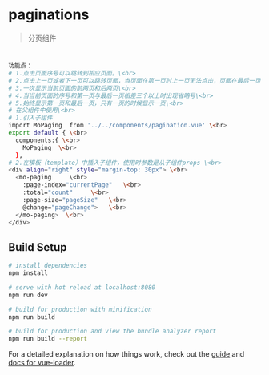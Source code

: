 # paginations

> 分页组件
#
##
``` bash
功能点：
# 1.点击页面序号可以跳转到相应页面。\<br>
# 2.点击上一页或者下一页可以跳转页面，当页面在第一页时上一页无法点击，页面在最后一页时下一页无法点击。\<br>
# 3.一次显示当前页面的前两页和后两页\<br>
# 4.当当前页面的序号和第一页与最后一页相差三个以上时出现省略号\<br>
# 5.始终显示第一页和最后一页，只有一页的时候显示一页\<br>
# 在父组件中使用\<br>
# 1.引入子组件
import MoPaging  from '../../components/pagination.vue' \<br>
export default { \<br>
  components:{ \<br>
    MoPaging  \<br>
  },
# 2.在模板（template）中插入子组件，使用时参数是从子组件props \<br>
<div align="right" style="margin-top: 30px"> \<br>
  <mo-paging     \<br>
    :page-index="currentPage"   \<br>
    :total="count"     \<br>
    :page-size="pageSize"   \<br>
    @change="pageChange">   \<br>
  </mo-paging>  \<br>
</div>
```

## Build Setup

``` bash
# install dependencies
npm install

# serve with hot reload at localhost:8080
npm run dev

# build for production with minification
npm run build

# build for production and view the bundle analyzer report
npm run build --report
```

For a detailed explanation on how things work, check out the [guide](http://vuejs-templates.github.io/webpack/) and [docs for vue-loader](http://vuejs.github.io/vue-loader).
